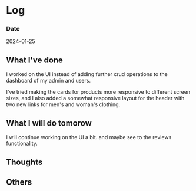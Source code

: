 # Log

### Date

2024-01-25

## What I've done

I worked on the UI instead of adding further crud operations to the dashboard of my admin and users.

I've tried making the cards for products more responsive to different screen sizes, and I also added a somewhat responsive layout for the header with two new links for men's and woman's clothing.

## What I will do tomorow

I will continue working on the UI a bit. and maybe see to the reviews functionality.

## Thoughts

## Others
